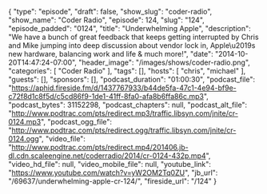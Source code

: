 {
  "type": "episode",
  "draft": false,
  "show_slug": "coder-radio",
  "show_name": "Coder Radio",
  "episode": 124,
  "slug": "124",
  "episode_padded": "0124",
  "title": "Underwhelming Apple",
  "description": "We have a bunch of great feedback that keeps getting interrupted by Chris and Mike jumping into deep discussion about vendor lock in, Apple\u2019s new hardware, balancing work and life & much more!",
  "date": "2014-10-20T14:47:24-07:00",
  "header_image": "/images/shows/coder-radio.png",
  "categories": [
    "Coder Radio"
  ],
  "tags": [],
  "hosts": [
    "chris",
    "michael"
  ],
  "guests": [],
  "sponsors": [],
  "podcast_duration": "01:00:30",
  "podcast_file": "https://aphid.fireside.fm/d/1437767933/b44de5fa-47c1-4e94-bf9e-c72f8d1c8f5d/c5cd86f9-1de1-41ff-8fa0-afa8b6ffa86c.mp3",
  "podcast_bytes": 31152298,
  "podcast_chapters": null,
  "podcast_alt_file": "http://www.podtrac.com/pts/redirect.mp3/traffic.libsyn.com/jnite/cr-0124.mp3",
  "podcast_ogg_file": "http://www.podtrac.com/pts/redirect.ogg/traffic.libsyn.com/jnite/cr-0124.ogg",
  "video_file": "http://www.podtrac.com/pts/redirect.mp4/201406.jb-dl.cdn.scaleengine.net/coderradio/2014/cr-0124-432p.mp4",
  "video_hd_file": null,
  "video_mobile_file": null,
  "youtube_link": "https://www.youtube.com/watch?v=yW2OM2Tq0ZU",
  "jb_url": "/69637/underwhelming-apple-cr-124/",
  "fireside_url": "/124"
}

